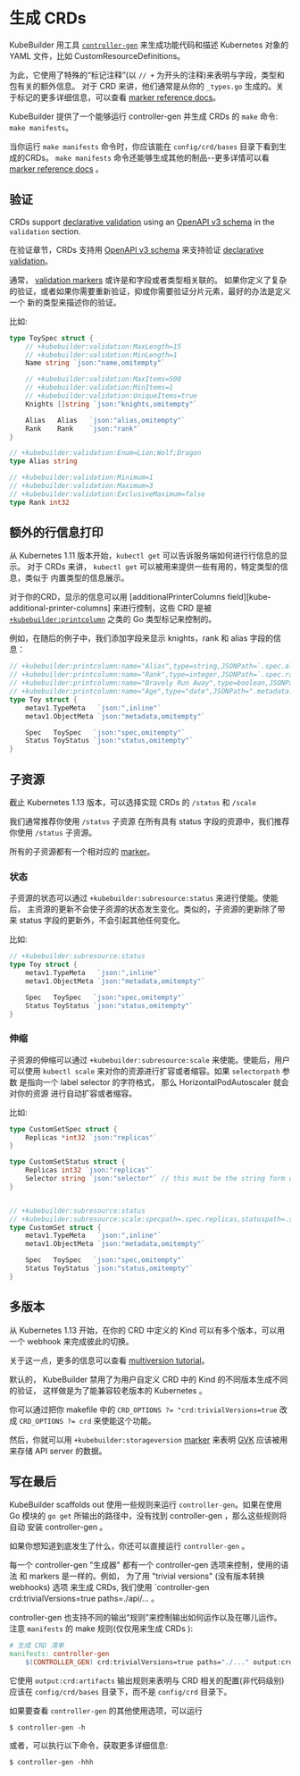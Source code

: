# 生成 CRDs

KubeBuilder 用工具 [`controller-gen`][controller-tools] 来生成功能代码和描述 Kubernetes 
对象的 YAML 文件，比如 CustomResourceDefinitions。

为此，它使用了特殊的“标记注释”(以 `// +` 为开头的注释)来表明与字段，类型和包有关的额外信息。
对于 CRD 来讲，他们通常是从你的 `_types.go` 生成的。关于标记的更多详细信息，可以查看 [marker
reference docs][marker-ref]。

KubeBuilder 提供了一个能够运行 controller-gen 并生成 CRDs 的 `make` 命令: `make manifests`。

当你运行 `make manifests` 命令时，你应该能在 `config/crd/bases` 目录下看到生成的CRDs。
`make manifests` 命令还能够生成其他的制品--更多详情可以看 [marker reference docs][marker-ref] 。

## 验证

CRDs support [declarative validation][kube-validation] using an [OpenAPI
v3 schema][openapi-schema] in the `validation` section.

在验证章节，CRDs 支持用 [OpenAPI
v3 schema][openapi-schema] 来支持验证 [declarative validation][kube-validation]。

通常， [validation markers](./markers/crd-validation.md)  或许是和字段或者类型相关联的。
如果你定义了复杂的验证，或者如果你需要重新验证，抑或你需要验证分片元素，最好的办法是定义一个
新的类型来描述你的验证。

比如:

```go
type ToySpec struct {
	// +kubebuilder:validation:MaxLength=15
	// +kubebuilder:validation:MinLength=1
	Name string `json:"name,omitempty"`

	// +kubebuilder:validation:MaxItems=500
	// +kubebuilder:validation:MinItems=1
	// +kubebuilder:validation:UniqueItems=true
	Knights []string `json:"knights,omitempty"`

	Alias   Alias   `json:"alias,omitempty"`
	Rank    Rank    `json:"rank"`
}

// +kubebuilder:validation:Enum=Lion;Wolf;Dragon
type Alias string

// +kubebuilder:validation:Minimum=1
// +kubebuilder:validation:Maximum=3
// +kubebuilder:validation:ExclusiveMaximum=false
type Rank int32

```

## 额外的行信息打印

从 Kubernetes 1.11 版本开始，`kubectl get` 可以告诉服务端如何进行行信息的显示。
对于 CRDs 来讲， `kubectl get` 可以被用来提供一些有用的，特定类型的信息，类似于
内置类型的信息展示。


对于你的CRD，显示的信息可以用 [additionalPrinterColumns field][kube-additional-printer-columns] 
来进行控制，这些 CRD 是被 [`+kubebuilder:printcolumn`][crd-markers] 之类的 Go 类型标记来控制的。

例如，在随后的例子中，我们添加字段来显示 knights，rank 和 alias 字段的信息：

```go
// +kubebuilder:printcolumn:name="Alias",type=string,JSONPath=`.spec.alias`
// +kubebuilder:printcolumn:name="Rank",type=integer,JSONPath=`.spec.rank`
// +kubebuilder:printcolumn:name="Bravely Run Away",type=boolean,JSONPath=`.spec.knights[?(@ == "Sir Robin")]`,description="when danger rears its ugly head, he bravely turned his tail and fled",priority=10
// +kubebuilder:printcolumn:name="Age",type="date",JSONPath=".metadata.creationTimestamp"
type Toy struct {
	metav1.TypeMeta   `json:",inline"`
	metav1.ObjectMeta `json:"metadata,omitempty"`

	Spec   ToySpec   `json:"spec,omitempty"`
	Status ToyStatus `json:"status,omitempty"`
}

```

## 子资源

截止 Kubernetes 1.13 版本，可以选择实现 CRDs 的 `/status` 和 `/scale`

我们通常推荐你使用 `/status` 子资源
在所有具有 status 字段的资源中，我们推荐你使用 `/status` 子资源。

所有的子资源都有一个相对应的 [marker][crd-markers]。

### 状态

子资源的状态可以通过 `+kubebuilder:subresource:status` 来进行使能。使能后，
主资源的更新不会使子资源的状态发生变化。类似的，子资源的更新除了带来 status 
字段的更新外，不会引起其他任何变化。

比如:

```go
// +kubebuilder:subresource:status
type Toy struct {
	metav1.TypeMeta   `json:",inline"`
	metav1.ObjectMeta `json:"metadata,omitempty"`

	Spec   ToySpec   `json:"spec,omitempty"`
	Status ToyStatus `json:"status,omitempty"`
}
```

### 伸缩

子资源的伸缩可以通过 `+kubebuilder:subresource:scale` 来使能。使能后，用户
可以使用 `kubectl scale` 来对你的资源进行扩容或者缩容。如果 `selectorpath` 参数
是指向一个  label selector 的字符格式， 那么 HorizontalPodAutoscaler 就会对你的资源
进行自动扩容或者缩容。

比如:

```go
type CustomSetSpec struct {
	Replicas *int32 `json:"replicas"`
}

type CustomSetStatus struct {
	Replicas int32 `json:"replicas"`
    Selector string `json:"selector"` // this must be the string form of the selector
}


// +kubebuilder:subresource:status
// +kubebuilder:subresource:scale:specpath=.spec.replicas,statuspath=.status.replicas,selectorpath=.status.selector
type CustomSet struct {
	metav1.TypeMeta   `json:",inline"`
	metav1.ObjectMeta `json:"metadata,omitempty"`

	Spec   ToySpec   `json:"spec,omitempty"`
	Status ToyStatus `json:"status,omitempty"`
}
```

## 多版本

从 Kubernetes 1.13 开始，在你的 CRD 中定义的 Kind 可以有多个版本，可以用一个 
webhook 来完成彼此的切换。

关于这一点，更多的信息可以查看 [multiversion
tutorial](/multiversion-tutorial/tutorial.md)。


默认的， KubeBuilder 禁用了为用户自定义 CRD 中的 Kind  的不同版本生成不同的验证，
这样做是为了能兼容较老版本的 Kubernetes 。


你可以通过把你 makefile 中的 `CRD_OPTIONS ?= "crd:trivialVersions=true`
改成 `CRD_OPTIONS ?= crd` 来使能这个功能。


然后，你就可以用 `+kubebuilder:storageversion` [marker][crd-markers] 来表明
 [GVK](/cronjob-tutorial/gvks.md "Group-Version-Kind") 应该被用来存储 API server
 的数据。

## 写在最后

KubeBuilder scaffolds out 使用一些规则来运行 `controller-gen`。如果在使用 Go 
模块的 `go get` 所输出的路径中，没有找到 controller-gen ，那么这些规则将自动
安装 controller-gen 。

如果你想知道到底发生了什么，你还可以直接运行 `controller-gen` 。

每一个 controller-gen "生成器" 都有一个 controller-gen 选项来控制，使用的语法
和 markers 是一样的。例如， 为了用 "trivial versions" (没有版本转换 webhooks) 选项
来生成 CRDs, 我们使用 `controller-gen crd:trivialVersions=true paths=./api/... 。

controller-gen 也支持不同的输出“规则”来控制输出如何运作以及在哪儿运作。
注意 `manifests` 的 make 规则(仅仅用来生成 CRDs ):

```makefile
# 生成 CRD 清单
manifests: controller-gen
	$(CONTROLLER_GEN) crd:trivialVersions=true paths="./..." output:crd:artifacts:config=config/crd/bases
```

它使用 `output:crd:artifacts` 输出规则来表明与 CRD 相关的配置(非代码级别) 应该在 `config/crd/bases`
目录下，而不是 `config/crd` 目录下。

如果要查看 `controller-gen` 的其他使用选项，可以运行

```shell
$ controller-gen -h
```

或者，可以执行以下命令，获取更多详细信息:

```shell
$ controller-gen -hhh
```

[marker-ref]: ./markers.md "Markers for Config/Code Generation"

[kube-validation]: https://kubernetes.io/docs/tasks/access-kubernetes-api/custom-resources/custom-resource-definitions/#validation "Custom Resource Definitions: Validation"

[openapi-schema]: https://github.com/OAI/OpenAPI-Specification/blob/master/versions/3.0.0.md#schemaObject "OpenAPI v3"

[kube-additional-printer-colums]: https://kubernetes.io/docs/tasks/access-kubernetes-api/custom-resources/custom-resource-definitions/#additional-printer-columns "Custom Resource Definitions: Additional Printer Columns"

[kube-subresources]: https://kubernetes.io/docs/tasks/access-kubernetes-api/custom-resources/custom-resource-definitions/#status-subresource "Custom Resource Definitions: Status Subresource"

[crd-markers]: ./markers/crd.md "CRD Generation"

[controller-tools]: https://sigs.k8s.io/controller-tools "Controller Tools"

